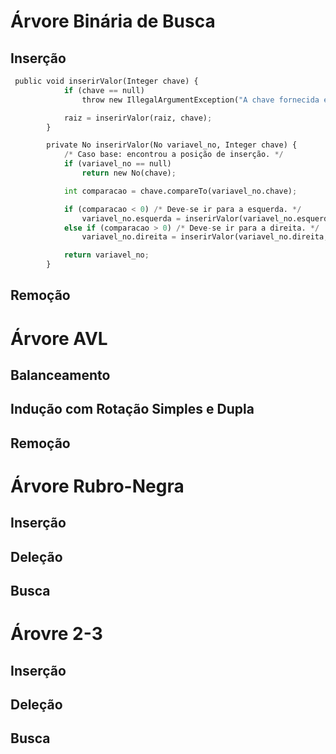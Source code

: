 # Árvore Binária de Busca

## Inserção

```python
 public void inserirValor(Integer chave) {
            if (chave == null)
                throw new IllegalArgumentException("A chave fornecida é null!");

            raiz = inserirValor(raiz, chave);
        }

        private No inserirValor(No variavel_no, Integer chave) {
            /* Caso base: encontrou a posição de inserção. */
            if (variavel_no == null)
                return new No(chave);

            int comparacao = chave.compareTo(variavel_no.chave);

            if (comparacao < 0) /* Deve-se ir para a esquerda. */
                variavel_no.esquerda = inserirValor(variavel_no.esquerda, chave);
            else if (comparacao > 0) /* Deve-se ir para a direita. */
                variavel_no.direita = inserirValor(variavel_no.direita, chave);

            return variavel_no;
        }
```

## Remoção

# Árvore AVL

## Balanceamento

## Indução com Rotação Simples e Dupla

## Remoção

# Árvore Rubro-Negra

## Inserção

##  Deleção

## Busca

# Árovre 2-3

## Inserção

## Deleção

## Busca
